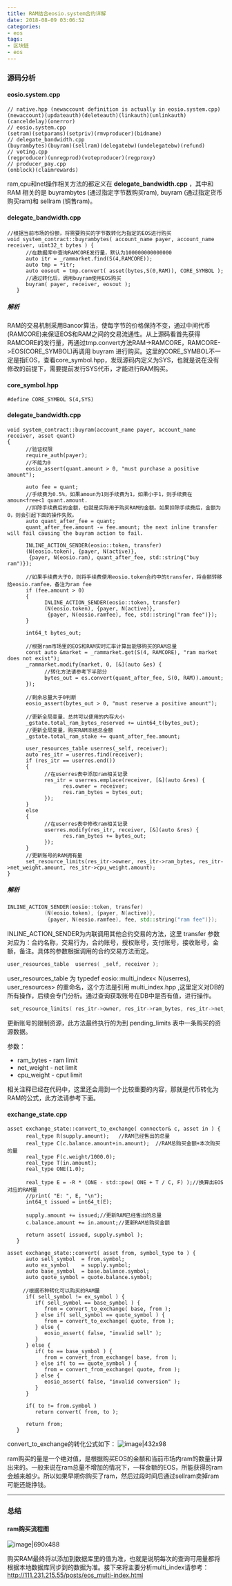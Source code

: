 ```yaml
---
title: RAM结合eosio.system合约详解
date: 2018-08-09 03:06:52
categories: 
- eos
tags: 
- 区块链
- eos
---
```

### 源码分析
#### eosio.system.cpp
```
// native.hpp (newaccount definition is actually in eosio.system.cpp)
(newaccount)(updateauth)(deleteauth)(linkauth)(unlinkauth)(canceldelay)(onerror)
// eosio.system.cpp
(setram)(setparams)(setpriv)(rmvproducer)(bidname)
// delegate_bandwidth.cpp
(buyrambytes)(buyram)(sellram)(delegatebw)(undelegatebw)(refund)
// voting.cpp
(regproducer)(unregprod)(voteproducer)(regproxy)
// producer_pay.cpp
(onblock)(claimrewards)
```
ram,cpu和net操作相关方法的都定义在 **delegate_bandwidth.cpp** ，其中和 RAM 相关的是 buyrambytes (通过指定字节数购买ram), buyram (通过指定货币购买ram)和 sellram (销售ram)。

#### delegate_bandwidth.cpp
```
//根据当前市场的份额，将需要购买的字节数转化为指定的EOS进行购买
void system_contract::buyrambytes( account_name payer, account_name receiver, uint32_t bytes ) {
      //在数据库中查询RAMCORE发行量，默认为100000000000000
      auto itr = _rammarket.find(S(4,RAMCORE));
      auto tmp = *itr;
      auto eosout = tmp.convert( asset(bytes,S(0,RAM)), CORE_SYMBOL );
      //通过转化后，调用buyram使用EOS购买
      buyram( payer, receiver, eosout );
   }
```
##### 解析
RAM的交易机制采用Bancor算法，使每字节的价格保持不变，通过中间代币(RAMCORE)来保证EOS和RAM之间的交易流通性。从上源码看首先获得RAMCORE的发行量，再通过tmp.convert方法RAM->RAMCORE，RAMCORE->EOS(CORE_SYMBOL)再调用 buyram 进行购买。这里的CORE_SYMBOL不一定是指EOS，查看core_symbol.hpp，发现源码内定义为SYS，也就是说在没有修改的前提下，需要提前发行SYS代币，才能进行RAM购买。

<!--more-->

#### core_symbol.hpp
```
#define CORE_SYMBOL S(4,SYS)
```
#### delegate_bandwidth.cpp
```
void system_contract::buyram(account_name payer, account_name receiver, asset quant)
{
      //验证权限
      require_auth(payer);
      //不能为0
      eosio_assert(quant.amount > 0, "must purchase a positive amount");

      auto fee = quant;
      //手续费为0.5%，如果amoun为1则手续费为1，如果小于1，则手续费在amoun<free<1 quant.amount.
      //扣除手续费后的金额，也就是实际用于购买RAM的金额。如果扣除手续费后，金额为0，则会引起下面的操作失败。
      auto quant_after_fee = quant;
      quant_after_fee.amount -= fee.amount; the next inline transfer will fail causing the buyram action to fail.

      INLINE_ACTION_SENDER(eosio::token, transfer)
      (N(eosio.token), {payer, N(active)},
       {payer, N(eosio.ram), quant_after_fee, std::string("buy ram")});

      //如果手续费大于0，则将手续费使用eosio.token合约中的transfer，将金额转移给eosio.ramfee，备注为ram fee
      if (fee.amount > 0)
      {
            INLINE_ACTION_SENDER(eosio::token, transfer)
            (N(eosio.token), {payer, N(active)},
             {payer, N(eosio.ramfee), fee, std::string("ram fee")});
      }

      int64_t bytes_out;

      //根据ram市场里的EOS和RAM实时汇率计算出能够购买的RAM总量
      const auto &market = _rammarket.get(S(4, RAMCORE), "ram market does not exist");
      _rammarket.modify(market, 0, [&](auto &es) {
            //转化方法请参考下半部分
            bytes_out = es.convert(quant_after_fee, S(0, RAM)).amount;
      });

      //剩余总量大于0判断
      eosio_assert(bytes_out > 0, "must reserve a positive amount");

      //更新全局变量，总共可以使用的内存大小
      _gstate.total_ram_bytes_reserved += uint64_t(bytes_out);
      //更新全局变量，购买RAM冻结总金额
      _gstate.total_ram_stake += quant_after_fee.amount;

      user_resources_table userres(_self, receiver);
      auto res_itr = userres.find(receiver);
      if (res_itr == userres.end())
      {
            //在userres表中添加ram相关记录
            res_itr = userres.emplace(receiver, [&](auto &res) {
                  res.owner = receiver;
                  res.ram_bytes = bytes_out;
            });
      }
      else
      {
            //在userres表中修改ram相关记录
            userres.modify(res_itr, receiver, [&](auto &res) {
                  res.ram_bytes += bytes_out;
            });
      }
      //更新账号的RAM拥有量
      set_resource_limits(res_itr->owner, res_itr->ram_bytes, res_itr->net_weight.amount, res_itr->cpu_weight.amount);
}
```
##### 解析
```c++
INLINE_ACTION_SENDER(eosio::token, transfer)
            (N(eosio.token), {payer, N(active)},
             {payer, N(eosio.ramfee), fee, std::string("ram fee")});
```
INLINE_ACTION_SENDER为内联调用其他合约交易的方法，这里 transfer 参数对应为：合约名称，交易行为，合约账号，授权账号，支付账号，接收账号，金额，备注。具体的参数根据调用的合约交易方法而定。

```c++
user_resources_table  userres( _self, receiver );
```
user_resources_table 为 typedef eosio::multi_index< N(userres), user_resources> 的重命名，这个方法是引用 multi_index.hpp ,这里定义对DB的所有操作，后续会专门分析。通过查询获取账号在DB中是否有值，进行操作。

```c++
 set_resource_limits( res_itr->owner, res_itr->ram_bytes, res_itr->net_weight.amount, res_itr->cpu_weight.amount );
```
更新账号的限制资源，此方法最终执行的为到 pending_limits 表中一条购买的资源数据。

参数：
- ram_bytes - ram limit
- net_weight - net limit
- cpu_weight - cput limit

相关注释已经在代码中，这里还会用到一个比较重要的内容，那就是代币转化为RAM的公式，此方法请参考下面。
#### exchange_state.cpp
```
asset exchange_state::convert_to_exchange( connector& c, asset in ) {
      real_type R(supply.amount);   //RAM已经售出的总量
      real_type C(c.balance.amount+in.amount);  //RAM总购买金额+本次购买的量
      real_type F(c.weight/1000.0);
      real_type T(in.amount);
      real_type ONE(1.0);

      real_type E = -R * (ONE - std::pow( ONE + T / C, F) );//换算出EOS对应的RAM量
      //print( "E: ", E, "\n");
      int64_t issued = int64_t(E);

      supply.amount += issued;//更新RAM已经售出的总量
      c.balance.amount += in.amount;//更新RAM总购买金额

      return asset( issued, supply.symbol );
   }
   
asset exchange_state::convert( asset from, symbol_type to ) {
      auto sell_symbol  = from.symbol;  
      auto ex_symbol    = supply.symbol; 
      auto base_symbol  = base.balance.symbol;  
      auto quote_symbol = quote.balance.symbol;
      
     //根据币种转化可以购买的RAM量
      if( sell_symbol != ex_symbol ) {
         if( sell_symbol == base_symbol ) {
            from = convert_to_exchange( base, from );
         } else if( sell_symbol == quote_symbol ) {
            from = convert_to_exchange( quote, from );
         } else { 
            eosio_assert( false, "invalid sell" );
         }
      } else {
         if( to == base_symbol ) {
            from = convert_from_exchange( base, from ); 
         } else if( to == quote_symbol ) {
            from = convert_from_exchange( quote, from ); 
         } else {
            eosio_assert( false, "invalid conversion" );
         }
      }

      if( to != from.symbol )
         return convert( from, to );

      return from;
   }
```

convert_to_exchange的转化公式如下：
![image|432x98](/images/ram-gs.jpg)

ram购买的量是一个绝对值，是根据购买EOS的金额和当前市场内ram的数量计算出来的。一般来说在ram总量不增加的情况下，一样金额的EOS，所能获得的ram会越来越少。所以如果早期你购买了ram，然后过段时间后通过sellram卖掉ram可能还能挣钱。

---
### 总结
#### ram购买流程图
![image|690x488](/images/ram-step.png)

购买RAM最终将以添加到数据库里的值为准，也就是说明每次的查询可用量都将根据本地数据库同步到的数据为准。接下来将主要分析multi_index请参考：http://111.231.215.55/posts/eos_multi-index.html